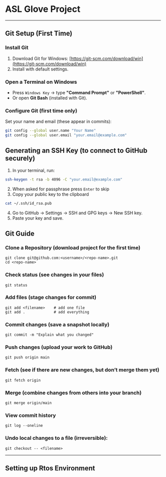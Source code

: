 # ASL Glove Project  


---
## Git Setup (First Time)  

### Install Git  
1. Download Git for Windows: [https://git-scm.com/download/win](https://git-scm.com/download/win)  
2. Install with default settings.  

### Open a Terminal on Windows  
- Press `Windows Key` → type **"Command Prompt"** or **"PowerShell"**.  
- Or open **Git Bash** (installed with Git).  

### Configure Git (first time only)  
Set your name and email (these appear in commits):  
```bash
git config --global user.name "Your Name"
git config --global user.email "your.email@example.com"
```

## Generating an SSH Key (to connect to GitHub securely)

1. In your terminal, run:
```bash
ssh-keygen -t rsa -b 4096 -C "your.email@example.com"
```
2. When asked for passphrase press `Enter` to skip
3. Copy your public key to the clipboard
```bash
cat ~/.ssh/id_rsa.pub
```

4. Go to GitHub → Settings → SSH and GPG keys → New SSH key.
5. Paste your key and save.

## Git Guide

### Clone a Repository (download project for the first time)
    git clone git@github.com:<username>/<repo-name>.git
    cd <repo-name>

### Check status (see changes in your files)
    git status

### Add files (stage changes for commit)
    git add <filename>    # add one file
    git add .             # add everything

### Commit changes (save a snapshot locally)
    git commit -m "Explain what you changed"

### Push changes (upload your work to GitHub)
    git push origin main

### Fetch (see if there are new changes, but don’t merge them yet)
    git fetch origin

### Merge (combine changes from others into your branch)
    git merge origin/main

### View commit history
    git log --oneline

### Undo local changes to a file (irreversible):
    git checkout -- <filename>

--- 

## Setting up Rtos Environment 







